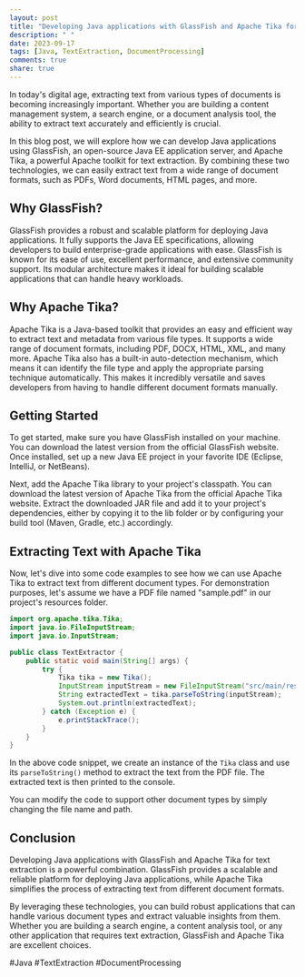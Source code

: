 ```yaml
---
layout: post
title: "Developing Java applications with GlassFish and Apache Tika for text extraction"
description: " "
date: 2023-09-17
tags: [Java, TextExtraction, DocumentProcessing]
comments: true
share: true
---
```


In today's digital age, extracting text from various types of documents is becoming increasingly important. Whether you are building a content management system, a search engine, or a document analysis tool, the ability to extract text accurately and efficiently is crucial.

In this blog post, we will explore how we can develop Java applications using GlassFish, an open-source Java EE application server, and Apache Tika, a powerful Apache toolkit for text extraction. By combining these two technologies, we can easily extract text from a wide range of document formats, such as PDFs, Word documents, HTML pages, and more.

## Why GlassFish?

GlassFish provides a robust and scalable platform for deploying Java applications. It fully supports the Java EE specifications, allowing developers to build enterprise-grade applications with ease. GlassFish is known for its ease of use, excellent performance, and extensive community support. Its modular architecture makes it ideal for building scalable applications that can handle heavy workloads.

## Why Apache Tika?

Apache Tika is a Java-based toolkit that provides an easy and efficient way to extract text and metadata from various file types. It supports a wide range of document formats, including PDF, DOCX, HTML, XML, and many more. Apache Tika also has a built-in auto-detection mechanism, which means it can identify the file type and apply the appropriate parsing technique automatically. This makes it incredibly versatile and saves developers from having to handle different document formats manually.

## Getting Started

To get started, make sure you have GlassFish installed on your machine. You can download the latest version from the official GlassFish website. Once installed, set up a new Java EE project in your favorite IDE (Eclipse, IntelliJ, or NetBeans).

Next, add the Apache Tika library to your project's classpath. You can download the latest version of Apache Tika from the official Apache Tika website. Extract the downloaded JAR file and add it to your project's dependencies, either by copying it to the lib folder or by configuring your build tool (Maven, Gradle, etc.) accordingly.

## Extracting Text with Apache Tika

Now, let's dive into some code examples to see how we can use Apache Tika to extract text from different document types. For demonstration purposes, let's assume we have a PDF file named "sample.pdf" in our project's resources folder.

```java
import org.apache.tika.Tika;
import java.io.FileInputStream;
import java.io.InputStream;

public class TextExtractor {
    public static void main(String[] args) {
        try {
            Tika tika = new Tika();
            InputStream inputStream = new FileInputStream("src/main/resources/sample.pdf");
            String extractedText = tika.parseToString(inputStream);
            System.out.println(extractedText);
        } catch (Exception e) {
            e.printStackTrace();
        }
    }
}
```

In the above code snippet, we create an instance of the `Tika` class and use its `parseToString()` method to extract the text from the PDF file. The extracted text is then printed to the console.

You can modify the code to support other document types by simply changing the file name and path.

## Conclusion

Developing Java applications with GlassFish and Apache Tika for text extraction is a powerful combination. GlassFish provides a scalable and reliable platform for deploying Java applications, while Apache Tika simplifies the process of extracting text from different document formats.

By leveraging these technologies, you can build robust applications that can handle various document types and extract valuable insights from them. Whether you are building a search engine, a content analysis tool, or any other application that requires text extraction, GlassFish and Apache Tika are excellent choices. 

#Java #TextExtraction #DocumentProcessing